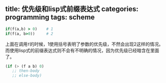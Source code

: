 title: 优先级和lisp式前缀表达式
categories: programming
tags: scheme
---
~~~ruby
if(f(a,b) > 0)    # 1
if(f(a, b>0))     # 2
~~~
上面在调用`f`的时候，1使用括号表明了参数的优先级，不然会出现2这样的情况。
而使用lisp式的前缀表达式则不会有不明确的情况，因为优先级已经暗含在里面了。

~~~scheme
(if (> (f a b) 0)
   ;; then-body
   ;; else-body)
~~~
